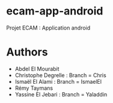 # ecam-app-android
Projet ECAM : Application android
# Authors
* Abdel El Mourabit
* Christophe Degrelle : Branch = Chris
* Ismaël El Alami : Branch = IsmaelEl
* Rémy Taymans
* Yassine El Jebari : Branch = Yaladdin

